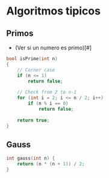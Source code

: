 # Algoritmos tipicos

## Primos

- (Ver si un numero es primo)[#]
```c++
bool isPrime(int n)
{
    // Corner case
    if (n <= 1)
        return false;
 
    // Check from 2 to n-1
    for (int i = 2; i <= n / 2; i++)
        if (n % i == 0)
            return false;
 
    return true;
}
```

## Gauss
```c++
int gauss(int n) {
    return (n * (n + 1)) / 2;
}
```
